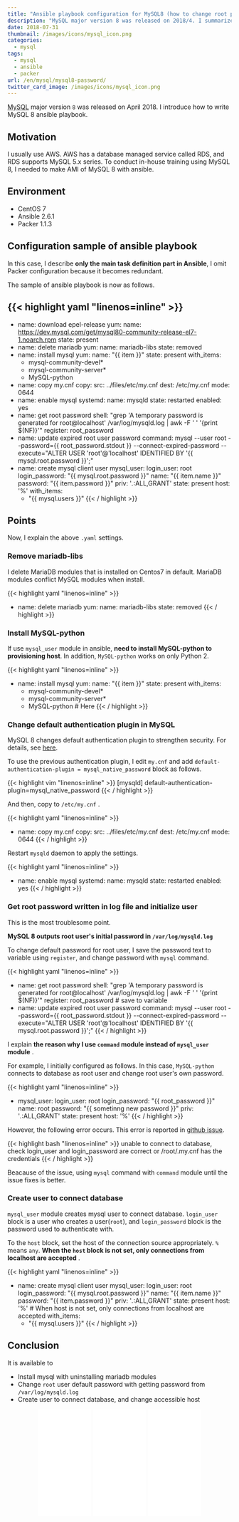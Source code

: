 ```yaml
---
title: "Ansible playbook configuration for MySQL8 (how to change root password etc.)"
description: "MySQL major version 8 was released on 2018/4. I summarize the trouble with my trying to create MySQL 8 AMI with ansible playbook."
date: 2018-07-31
thumbnail: /images/icons/mysql_icon.png
categories:
  - mysql
tags:
  - mysql
  - ansible
  - packer
url: /en/mysql/mysql8-password/
twitter_card_image: /images/icons/mysql_icon.png
---
```


[MySQL](https://www.mysql.com/jp/) major version `8` was released on April 2018.
I introduce how to write MySQL 8 ansible playbook.

<!--adsense-->

## Motivation

I usually use AWS. AWS has a database managed service called RDS, and RDS supports MySQL 5.x series.
To conduct in-house training using MySQL 8, I needed to make AMI of MySQL 8 with ansible.

## Environment

* CentOS 7
* Ansible 2.6.1
* Packer 1.1.3

## Configuration sample of ansible playbook

In this case, I describe **only the main task definition part in Ansible**, I omit Packer configuration because it becomes redundant.

The sample of ansible playbook is now as follows.

{{< highlight yaml "linenos=inline" >}}
---
- name: download epel-release
  yum:
    name: https://dev.mysql.com/get/mysql80-community-release-el7-1.noarch.rpm
    state: present
- name: delete mariadb
  yum:
    name: mariadb-libs
    state: removed
- name: install mysql
  yum:
    name: "{{ item }}"
    state: present
  with_items:
    - mysql-community-devel*
    - mysql-community-server*
    - MySQL-python
- name: copy my.cnf
  copy:
    src: ../files/etc/my.cnf
    dest: /etc/my.cnf
    mode: 0644
- name: enable mysql
  systemd:
    name: mysqld
    state: restarted
    enabled: yes
- name: get root password
  shell: "grep 'A temporary password is generated for root@localhost' /var/log/mysqld.log | awk -F ' ' '{print $(NF)}'"
  register: root_password
- name: update expired root user password
  command: mysql --user root --password={{ root_password.stdout }} --connect-expired-password --execute="ALTER USER 'root'@'localhost' IDENTIFIED BY '{{ mysql.root.password }}';"
- name: create mysql client user
  mysql_user:
    login_user: root
    login_password: "{{ mysql.root.password }}"
    name: "{{ item.name }}"
    password: "{{ item.password }}"
    priv: '*.*:ALL,GRANT'
    state: present
    host: '%'
  with_items:
    - "{{ mysql.users }}"
{{< / highlight >}}

<!--adsense-->

## Points

Now, I explain the above `.yaml` settings.

### Remove mariadb-libs

I delete MariaDB modules that is installed on Centos7 in default.
MariaDB modules conflict MySQL modules when install.

{{< highlight yaml "linenos=inline" >}}
- name: delete mariadb
  yum:
    name: mariadb-libs
    state: removed
{{< / highlight >}}

### Install MySQL-python

If use `mysql_user` module in ansible, **need to install MySQL-python to provisioning host**.
In addition, `MySQL-python` works on only Python 2.

{{< highlight yaml "linenos=inline" >}}
- name: install mysql
  yum:
    name: "{{ item }}"
    state: present
  with_items:
    - mysql-community-devel*
    - mysql-community-server*
    - MySQL-python # Here
{{< / highlight >}}

### Change default authentication plugin in MySQL

MySQL 8 changes default authentication plugin to strengthen security.
For details, see [here](https://dev.mysql.com/doc/refman/8.0/en/upgrading-from-previous-series.html#upgrade-caching-sha2-password).

To use the previous authentication plugin, I edit `my.cnf` and
add `default-authentication-plugin = mysql_native_password` block as follows. 

{{< highlight vim "linenos=inline" >}}
[mysqld]
default-authentication-plugin=mysql_native_password
{{< / highlight >}}

And then, copy to `/etc/my.cnf` .

{{< highlight yaml "linenos=inline" >}}
- name: copy my.cnf
  copy:
    src: ../files/etc/my.cnf
    dest: /etc/my.cnf
    mode: 0644
{{< / highlight >}}

Restart `mysqld` daemon to apply the settings.

{{< highlight yaml "linenos=inline" >}}
- name: enable mysql
  systemd:
    name: mysqld
    state: restarted
    enabled: yes
{{< / highlight >}}

### Get root password written in log file and initialize user

This is the most troublesome point.

**MySQL 8 outputs root user's initial password in `/var/log/mysqld.log`**

To change default password for root user, I save the password text to variable using `register`, and change password with `mysql` command.

{{< highlight yaml "linenos=inline" >}}
- name: get root password
  shell: "grep 'A temporary password is generated for root@localhost' /var/log/mysqld.log | awk -F ' ' '{print $(NF)}'"
  register: root_password # save to variable
- name: update expired root user password
  command: mysql --user root --password={{ root_password.stdout }} --connect-expired-password --execute="ALTER USER 'root'@'localhost' IDENTIFIED BY '{{ mysql.root.password }}';"
{{< / highlight >}}

I explain **the reason why I use `command` module instead of `mysql_user` module** .

For example, I initially configured as follows.
In this case, `MySQL-python` connects to database as root user and change root user's own password.

{{< highlight yaml "linenos=inline" >}}
-  mysql_user:
    login_user: root
    login_password: "{{ root_password }}"
    name: root
    password: "{{ sometinng new password }}"
    priv: '*.*:ALL,GRANT'
    state: present
    host: '%'
{{< / highlight >}}

However, the following error occurs.
This error is reported in [github issue](https://github.com/ansible/ansible/issues/41116).

{{< highlight bash "linenos=inline" >}}
unable to connect to database, check login_user and login_password are correct or /root/.my.cnf has the credentials
{{< / highlight >}}

Beacause of the issue, using `mysql` command with `command` module until the issue fixes is better. 

### Create user to connect database

`mysql_user` module creates mysql user to connect database.
`login_user` block is a user who creates a user(`root`), and `login_password` block is the password used to authenticate with.

To the `host` block, set the host of the connection source appropriately.
`%` means `any`. **When the `host` block is not set, only connections from localhost are accepted** .

{{< highlight yaml "linenos=inline" >}}
- name: create mysql client user
  mysql_user:
    login_user: root
    login_password: "{{ mysql.root.password }}"
    name: "{{ item.name }}"
    password: "{{ item.password }}"
    priv: '*.*:ALL,GRANT'
    state: present
    host: '%' # When host is not set, only connections from localhost are accepted
  with_items:
    - "{{ mysql.users }}"
{{< / highlight >}}

## Conclusion

It is available to

* Install mysql with uninstalling mariadb modules
* Change `root` user default password with getting password from `/var/log/mysqld.log`
* Create user to connect database, and change accessible host

<div align="center">
<iframe style="width:120px;height:240px;" marginwidth="0" marginheight="0" scrolling="no" frameborder="0" src="//ws-na.amazon-adsystem.com/widgets/q?ServiceVersion=20070822&OneJS=1&Operation=GetAdHtml&MarketPlace=US&source=ac&ref=qf_sp_asin_til&ad_type=product_link&tracking_id=soudegesu-20&marketplace=amazon&region=US&placement=1787125688&asins=1787125688&linkId=e29ca38f6a2a430b19743885ac51de97&show_border=false&link_opens_in_new_window=false&price_color=333333&title_color=0066c0&bg_color=ffffff">
    </iframe>
<iframe style="width:120px;height:240px;" marginwidth="0" marginheight="0" scrolling="no" frameborder="0" src="//ws-na.amazon-adsystem.com/widgets/q?ServiceVersion=20070822&OneJS=1&Operation=GetAdHtml&MarketPlace=US&source=ac&ref=qf_sp_asin_til&ad_type=product_link&tracking_id=soudegesu-20&marketplace=amazon&region=US&placement=B00ZUQ4492&asins=B00ZUQ4492&linkId=e2e96554262ff4461c8824fa8ddd6f5a&show_border=false&link_opens_in_new_window=false&price_color=333333&title_color=0066c0&bg_color=ffffff">
    </iframe>
<iframe style="width:120px;height:240px;" marginwidth="0" marginheight="0" scrolling="no" frameborder="0" src="//ws-na.amazon-adsystem.com/widgets/q?ServiceVersion=20070822&OneJS=1&Operation=GetAdHtml&MarketPlace=US&source=ac&ref=qf_sp_asin_til&ad_type=product_link&tracking_id=soudegesu-20&marketplace=amazon&region=US&placement=1491915323&asins=1491915323&linkId=d1e6046e7eadaf9afe507e038d2a5b09&show_border=false&link_opens_in_new_window=false&price_color=333333&title_color=0066c0&bg_color=ffffff">
    </iframe>        
</div>
